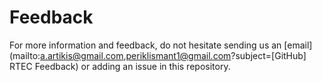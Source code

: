 # Feedback

For more information and feedback, do not hesitate sending us an [email](mailto:a.artikis@gmail.com,periklismant1@gmail.com?subject=[GitHub] RTEC Feedback) or adding an issue in this repository.